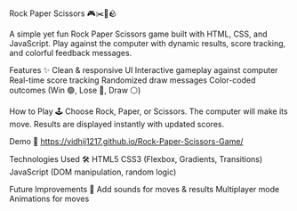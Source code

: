 Rock Paper Scissors 🎮✂️📄🪨

A simple yet fun Rock Paper Scissors game built with HTML, CSS, and JavaScript. Play against the computer with dynamic results, score tracking, and colorful feedback messages.

Features ✨
Clean & responsive UI
Interactive gameplay against computer
Real-time score tracking
Randomized draw messages
Color-coded outcomes (Win 🟢, Lose 🔴, Draw ⚪)

How to Play 🕹️
Choose Rock, Paper, or Scissors.
The computer will make its move.
Results are displayed instantly with updated scores.

Demo 🚀
https://vidhij1217.github.io/Rock-Paper-Scissors-Game/

Technologies Used 🛠️
HTML5
CSS3 (Flexbox, Gradients, Transitions)
JavaScript (DOM manipulation, random logic)

Future Improvements 🔮
Add sounds for moves & results
Multiplayer mode
Animations for moves
